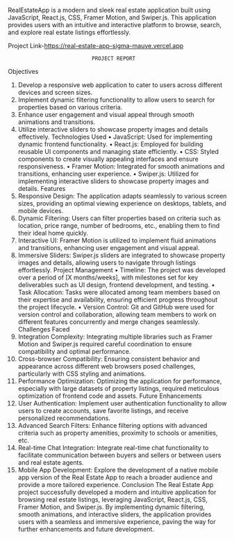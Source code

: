 RealEstateApp is a modern and sleek real estate application built using JavaScript, React.js, CSS, Framer Motion, and Swiper.js. 
This application provides users with an intuitive and interactive platform to browse, search, and explore real estate listings effortlessly.

Project Link-https://real-estate-app-sigma-mauve.vercel.app
                          
                               PROJECT REPORT
Objectives
1.	Develop a responsive web application to cater to users across different devices and screen sizes.
2.	Implement dynamic filtering functionality to allow users to search for properties based on various criteria.
3.	Enhance user engagement and visual appeal through smooth animations and transitions.
4.	Utilize interactive sliders to showcase property images and details effectively.
Technologies Used
•	JavaScript: Used for implementing dynamic frontend functionality.
•	React.js: Employed for building reusable UI components and managing state efficiently.
•	CSS: Styled components to create visually appealing interfaces and ensure responsiveness.
•	Framer Motion: Integrated for smooth animations and transitions, enhancing user experience.
•	Swiper.js: Utilized for implementing interactive sliders to showcase property images and details.
Features
1.	Responsive Design: The application adapts seamlessly to various screen sizes, providing an optimal viewing experience on desktops, tablets, and mobile devices.
2.	Dynamic Filtering: Users can filter properties based on criteria such as location, price range, number of bedrooms, etc., enabling them to find their ideal home quickly.
3.	Interactive UI: Framer Motion is utilized to implement fluid animations and transitions, enhancing user engagement and visual appeal.
4.	Immersive Sliders: Swiper.js sliders are integrated to showcase property images and details, allowing users to navigate through listings effortlessly.
Project Management
•	Timeline: The project was developed over a period of [X months/weeks], with milestones set for key deliverables such as UI design, frontend development, and testing.
•	Task Allocation: Tasks were allocated among team members based on their expertise and availability, ensuring efficient progress throughout the project lifecycle.
•	Version Control: Git and GitHub were used for version control and collaboration, allowing team members to work on different features concurrently and merge changes seamlessly.
Challenges Faced
1.	Integration Complexity: Integrating multiple libraries such as Framer Motion and Swiper.js required careful coordination to ensure compatibility and optimal performance.
2.	Cross-browser Compatibility: Ensuring consistent behavior and appearance across different web browsers posed challenges, particularly with CSS styling and animations.
3.	Performance Optimization: Optimizing the application for performance, especially with large datasets of property listings, required meticulous optimization of frontend code and assets.
Future Enhancements
1.	User Authentication: Implement user authentication functionality to allow users to create accounts, save favorite listings, and receive personalized recommendations.
2.	Advanced Search Filters: Enhance filtering options with advanced criteria such as property amenities, proximity to schools or amenities, etc.
3.	Real-time Chat Integration: Integrate real-time chat functionality to facilitate communication between buyers and sellers or between users and real estate agents.
4.	Mobile App Development: Explore the development of a native mobile app version of the Real Estate App to reach a broader audience and provide a more tailored experience.
Conclusion
The Real Estate App project successfully developed a modern and intuitive application for browsing real estate listings, leveraging JavaScript, React.js, CSS, Framer Motion, and Swiper.js. By implementing dynamic filtering, smooth animations, and interactive sliders, the application provides users with a seamless and immersive experience, paving the way for further enhancements and future development.




